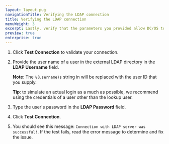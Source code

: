 ```yaml
---
layout: layout.pug
navigationTitle: Verifying the LDAP connection
title: Verifying the LDAP connection
menuWeight: 3
excerpt: Lastly, verify that the parameters you provided allow DC/OS to connect the LDAP server.
preview: true
enterprise: true
---
```

1. Click **Test Connection** to validate your connection.

2. Provide the user name of a user in the external LDAP directory in the **LDAP Username** field.
    
    **Note**: The `%(username)s` string in will be replaced with the user ID that you supply.
    
    **Tip**: to simulate an actual login as a much as possible, we recommend using the credentials of a user other than the lookup user.

3. Type the user's password in the **LDAP Password** field.

4. Click **Test Connection**.

5. You should see this message: `Connection with LDAP server was successful!`. If the test fails, read the error message to determine and fix the issue.